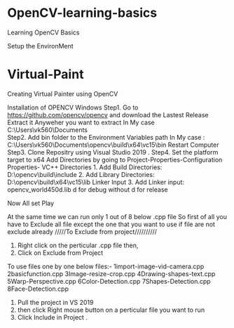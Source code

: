 # OpenCV-learning-basics
Learning OpenCV Basics

Setup the EnvironMent 
# Virtual-Paint
Creating Virtual Painter using OpenCV

Installation of OPENCV Windows
Step1. Go to https://github.com/opencv/opencv and download the Lastest Release
       Extract it Anyweher you want to extract 
       In My case C:\Users\vk560\Documents\
Step2. Add bin folder to the Environment Variables path
       In My case : C:\Users\vk560\Documents\opencv\build\x64\vc15\bin
       Restart Computer
Step3. Clone Repositry using Visual Studio 2019 .
Step4. Set the platform target to x64
       Add Directories by going to Project-Properties-Configuration Properties-
             VC++ Directories
                1. Add Build Directories: D:\opencv\build\include
                2. Add Library Directories: D:\opencv\build\x64\vc15\lib
             Linker Input 
                3. Add Linker input: opencv_world450d.lib
                   d for debug without d for release 
                   
Now  All set Play

At the same time we can run only 1 out of 8 below .cpp file 
So first of all you have to Exclude all file except the one that you want to use if file are not exclude already
/////To Exclude from project//////////
1. Right click on the perticular .cpp file then,
2. Click on Exclude from Project 


To use files one by one below files:-
1import-image-vid-camera.cpp
2basicfunction.cpp
3Image-resize-crop.cpp
4Drawing-shapes-text.cpp
5Warp-Perspective.cpp
6Color-Detection.cpp
7Shapes-Detection.cpp
8Face-Detection.cpp

1. Pull the project in VS 2019
2. then click Right mouse button on a perticular file you want to run
3. Click Include in Project .
